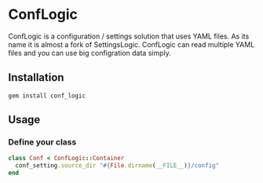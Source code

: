 # ConfLogic
ConfLogic is a configuration / settings solution that uses YAML files.
As its name it is almost a fork of SettingsLogic.
ConfLogic can read multiple YAML files and you can use big configration data
simply.

## Installation
```
gem install conf_logic
```

## Usage
### Define your class
```ruby
class Conf < ConfLogic::Container
  conf_setting.source_dir "#{File.dirname(__FILE__)}/config"
end
```

